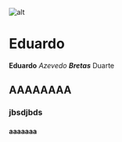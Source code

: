 ![alt](hulk.avif)
# Eduardo
**Eduardo** _Azevedo_ **_Bretas_** Duarte
## AAAAAAAA
### jbsdjbds
#### aaaaaaa